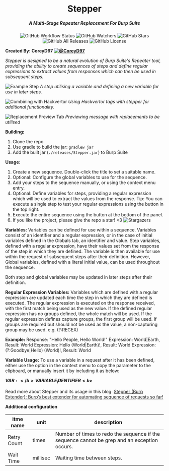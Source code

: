 <p align="center">
  <h1 align="center">Stepper</h1>
  <h5 align="center">A Multi-Stage Repeater Replacement For Burp Suite</h5>
</p>

<p align="center">
  <img src="https://img.shields.io/github/workflow/status/CoreyD97/Stepper/Java%20CI%20with%20Gradle?style=for-the-badge" alt="GitHub Workflow Status">
  <img src="https://img.shields.io/github/watchers/CoreyD97/Stepper?label=Watchers&style=for-the-badge" alt="GitHub Watchers">
  <img src="https://img.shields.io/github/stars/CoreyD97/Stepper?style=for-the-badge" alt="GitHub Stars">
  <img src="https://img.shields.io/github/downloads/CoreyD97/Stepper/total?style=for-the-badge" alt="GitHub All Releases">
  <img src="https://img.shields.io/github/license/CoreyD97/Stepper?style=for-the-badge" alt="GitHub License">
</p>

**Created By: CoreyD97 [![@CoreyD97](https://img.shields.io/twitter/follow/CoreyD97?style=social)](https://twitter.com/coreyd97/)**

_Stepper is designed to be a natural evolution of Burp Suite's Repeater tool, providing the ability to create sequences of steps and define regular expressions to extract values from responses which can then be used in subsequent steps._

![Example Step](images/step1.png)
_A step utilising a variable and defining a new variable for use in later steps._

![Combining with Hackvertor](images/step2.png)
_Using Hackvertor tags with stepper for additional functionality._

![Replacement Preview Tab](images/with-replacements.png)
_Previewing message with replacements to be utilised_

**Building:**

1. Clone the repo
2. Use gradle to build the jar: `gradlew jar`
3. Add the built jar (`./releases/Stepper.jar`) to Burp Suite

**Usage:**

1. Create a new sequence. Double-click the title to set a suitable name.
2. Optional: Configure the global variables to use for the sequence.
3. Add your steps to the sequence manually, or using the context menu entry.
4. Optional: Define variables for steps, providing a regular expression which will be used to extract the values from the response.
   Tip: You can execute a single step to test your regular expressions using the button in the top right.
5. Execute the entire sequence using the button at the bottom of the panel.
6. If you like the project, please give the repo a star! <3
   ![Stargazers](https://starchart.cc/coreyd97/Stepper.svg)

**Variables:**
Variables can be defined for use within a sequence. Variables consist of an identifier and a regular expression, or in the case of initial variables defined in the Globals tab, an identifier and value.
Step variables, defined with a regular expression, have their values set from the response of the step in which they are defined. The variable is then available for use within the request of subsequent steps after their definition.
However, Global variables, defined with a literal initial value, can be used throughout the sequence.

Both step and global variables may be updated in later steps after their definition.

**Regular Expression Variables:**
Variables which are defined with a regular expression are updated each time the step in which they are defined is executed.
The regular expression is executed on the response received, with the first match being used as the new value.
If the defined regular expression has no groups defined, the whole match will be used.
If the regular expression defines capture groups, the first group will be used.
If groups are required but should not be used as the value, a non-capturing group may be used. e.g. (?:REGEX)

**Example:**
Response: "Hello People, Hello World!"
Expression: World|Earth, Result: World
Expression: Hello (World|Earth)!, Result: World
Expression: (?:Goodbye|Hello) (World)!, Result: World

**Variable Usage:**
To use a variable in a request after it has been defined, either use the option in the context menu to copy the parameter to the clipboard, or manually insert it by including it as below:

<b>$VAR:</b>VARIABLE_IDENTIFIER<b>$</b>

Read more about Stepper and its usage in this blog: [Stepper (Burp Extender): Burp’s best extender for automating sequence of requests so far!](https://iamyuthan.medium.com/stepper-burps-best-sequence-automation-extender-so-far-complete-tutorial-review-aa30e023e5f6)

**Additional configuration**

| itme name   | unit     | description                                                                                  |
| ----------- | -------- | -------------------------------------------------------------------------------------------- |
| Retry Count | times    | Number of times to redo the sequence if the sequence cannot be grep and an exception occurs. |
| Wait Time   | millisec | Waiting time between steps.                                                                  |
